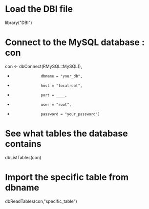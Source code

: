 # Load the DBI file
library("DBI")

# Connect to the MySQL database : con
con <- dbConnect(RMySQL::MySQL(), 
+                  dbname = "your_db", 
+                  host = "localroot", 
+                  port = ____,
+                  user = "root",
+                  password = "your_password")

# See what tables the database contains
dbListTables(con)

# Import the specific table from dbname
dbReadTables(con,"specific_table")
